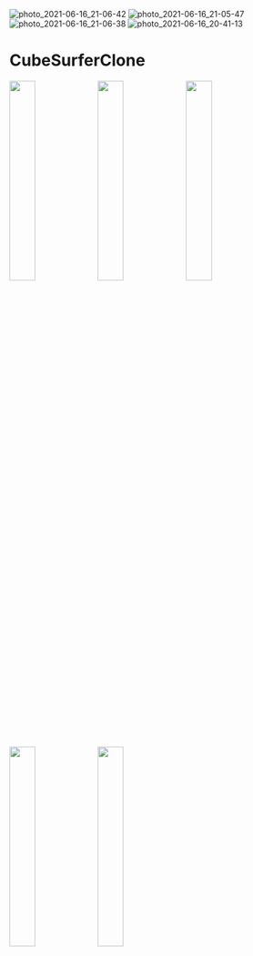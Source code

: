 ![photo_2021-06-16_21-06-42](https://user-images.githubusercontent.com/14277702/122270716-47111080-cee7-11eb-8a48-17da1243293f.jpg)
![photo_2021-06-16_21-05-47](https://user-images.githubusercontent.com/14277702/122270733-4c6e5b00-cee7-11eb-99ef-6b9acad311d8.jpg)
![photo_2021-06-16_21-06-38](https://user-images.githubusercontent.com/14277702/122270741-4ed0b500-cee7-11eb-8db9-0a952b9f96b0.jpg)
![photo_2021-06-16_20-41-13](https://user-images.githubusercontent.com/14277702/122270758-52643c00-cee7-11eb-87ce-4104245da6d6.jpg)
# CubeSurferClone



<img src="https://user-images.githubusercontent.com/14277702/122270716-47111080-cee7-11eb-8a48-17da1243293f.jpg" width="30%" height="30%"> <img src="https://user-images.githubusercontent.com/14277702/122270733-4c6e5b00-cee7-11eb-99ef-6b9acad311d8.jpg" width="30%" height="30%"> <img src="https://user-images.githubusercontent.com/14277702/122270758-52643c00-cee7-11eb-87ce-4104245da6d6.jpg" width="30%" height="30%"> <img src="https://user-images.githubusercontent.com/14277702/118811793-145b0480-b8b6-11eb-8f82-27dece8f9d11.png" width="30%" height="30%"> <img src="https://user-images.githubusercontent.com/14277702/118811794-14f39b00-b8b6-11eb-8d68-233137841162.png" width="30%" height="30%">
